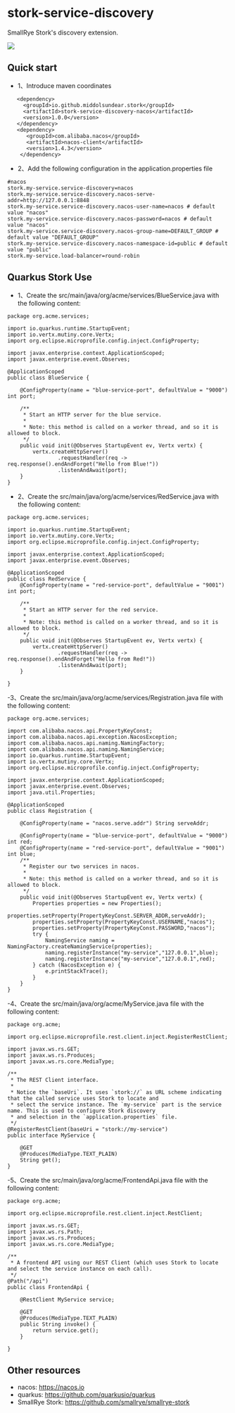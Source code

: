 # stork-service-discovery
SmallRye Stork's discovery extension.

![](https://img.shields.io/badge/maven--central-1.0.0-green)

## Quick start
- 1、Introduce maven coordinates
```
   <dependency>
     <groupId>io.github.middolsundear.stork</groupId>
     <artifactId>stork-service-discovery-nacos</artifactId>
     <version>1.0.0</version>
   </dependency>
   <dependency>
      <groupId>com.alibaba.nacos</groupId>
      <artifactId>nacos-client</artifactId>
      <version>1.4.3</version>
    </dependency>
```
- 2、Add the following configuration in the application.properties file
```
#nacos
stork.my-service.service-discovery=nacos
stork.my-service.service-discovery.nacos-serve-addr=http://127.0.0.1:8848
stork.my-service.service-discovery.nacos-user-name=nacos # default value "nacos"
stork.my-service.service-discovery.nacos-password=nacos # default value "nacos"
stork.my-service.service-discovery.nacos-group-name=DEFAULT_GROUP # default value "DEFAULT_GROUP"
stork.my-service.service-discovery.nacos-namespace-id=public # default value "public"
stork.my-service.load-balancer=round-robin
```

## Quarkus Stork Use
- 1、Create the src/main/java/org/acme/services/BlueService.java with the following content:
```
package org.acme.services;

import io.quarkus.runtime.StartupEvent;
import io.vertx.mutiny.core.Vertx;
import org.eclipse.microprofile.config.inject.ConfigProperty;

import javax.enterprise.context.ApplicationScoped;
import javax.enterprise.event.Observes;

@ApplicationScoped
public class BlueService {

    @ConfigProperty(name = "blue-service-port", defaultValue = "9000") int port;

    /**
     * Start an HTTP server for the blue service.
     *
     * Note: this method is called on a worker thread, and so it is allowed to block.
     */
    public void init(@Observes StartupEvent ev, Vertx vertx) {
        vertx.createHttpServer()
                .requestHandler(req -> req.response().endAndForget("Hello from Blue!"))
                .listenAndAwait(port);
    }
}
```
- 2、Create the src/main/java/org/acme/services/RedService.java with the following content:
```
package org.acme.services;

import io.quarkus.runtime.StartupEvent;
import io.vertx.mutiny.core.Vertx;
import org.eclipse.microprofile.config.inject.ConfigProperty;

import javax.enterprise.context.ApplicationScoped;
import javax.enterprise.event.Observes;

@ApplicationScoped
public class RedService {
    @ConfigProperty(name = "red-service-port", defaultValue = "9001") int port;

    /**
     * Start an HTTP server for the red service.
     *
     * Note: this method is called on a worker thread, and so it is allowed to block.
     */
    public void init(@Observes StartupEvent ev, Vertx vertx) {
        vertx.createHttpServer()
                .requestHandler(req -> req.response().endAndForget("Hello from Red!"))
                .listenAndAwait(port);
    }

}

```
-3、Create the src/main/java/org/acme/services/Registration.java file with the following content:
```
package org.acme.services;

import com.alibaba.nacos.api.PropertyKeyConst;
import com.alibaba.nacos.api.exception.NacosException;
import com.alibaba.nacos.api.naming.NamingFactory;
import com.alibaba.nacos.api.naming.NamingService;
import io.quarkus.runtime.StartupEvent;
import io.vertx.mutiny.core.Vertx;
import org.eclipse.microprofile.config.inject.ConfigProperty;

import javax.enterprise.context.ApplicationScoped;
import javax.enterprise.event.Observes;
import java.util.Properties;

@ApplicationScoped
public class Registration {

    @ConfigProperty(name = "nacos.serve.addr") String serveAddr;

    @ConfigProperty(name = "blue-service-port", defaultValue = "9000") int red;
    @ConfigProperty(name = "red-service-port", defaultValue = "9001") int blue;
    /**
     * Register our two services in nacos.
     *
     * Note: this method is called on a worker thread, and so it is allowed to block.
     */
    public void init(@Observes StartupEvent ev, Vertx vertx) {
        Properties properties = new Properties();
        properties.setProperty(PropertyKeyConst.SERVER_ADDR,serveAddr);
        properties.setProperty(PropertyKeyConst.USERNAME,"nacos");
        properties.setProperty(PropertyKeyConst.PASSWORD,"nacos");
        try {
            NamingService naming = NamingFactory.createNamingService(properties);
            naming.registerInstance("my-service","127.0.0.1",blue);
            naming.registerInstance("my-service","127.0.0.1",red);
        } catch (NacosException e) {
            e.printStackTrace();
        }
    }
}
```
-4、Create the src/main/java/org/acme/MyService.java file with the following content:
```
package org.acme;

import org.eclipse.microprofile.rest.client.inject.RegisterRestClient;

import javax.ws.rs.GET;
import javax.ws.rs.Produces;
import javax.ws.rs.core.MediaType;

/**
 * The REST Client interface.
 *
 * Notice the `baseUri`. It uses `stork://` as URL scheme indicating that the called service uses Stork to locate and
 * select the service instance. The `my-service` part is the service name. This is used to configure Stork discovery
 * and selection in the `application.properties` file.
 */
@RegisterRestClient(baseUri = "stork://my-service")
public interface MyService {

    @GET
    @Produces(MediaType.TEXT_PLAIN)
    String get();
}
```
-5、Create the src/main/java/org/acme/FrontendApi.java file with the following content:
```
package org.acme;

import org.eclipse.microprofile.rest.client.inject.RestClient;

import javax.ws.rs.GET;
import javax.ws.rs.Path;
import javax.ws.rs.Produces;
import javax.ws.rs.core.MediaType;

/**
 * A frontend API using our REST Client (which uses Stork to locate and select the service instance on each call).
 */
@Path("/api")
public class FrontendApi {

    @RestClient MyService service;

    @GET
    @Produces(MediaType.TEXT_PLAIN)
    public String invoke() {
        return service.get();
    }

}
```
## Other resources
- nacos: https://nacos.io
- quarkus: https://github.com/quarkusio/quarkus
- SmallRye Stork: https://github.com/smallrye/smallrye-stork
